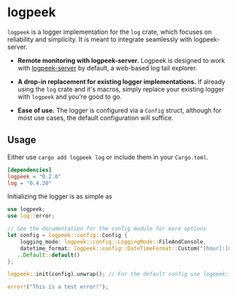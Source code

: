 # logpeek
`logpeek` is a logger implementation for the `log` crate, which focuses on reliability and simplicity.
It is meant to integrate seamlessly with logpeek-server.


- **Remote monitoring with logpeek-server.** Logpeek is designed to work with [logpeek-server] by default, a web-based log tail explorer.

- **A drop-in replacement for existing logger implementations.** If already using the `log` crate and it's macros,
simply replace your existing logger with `logpeek` and you're good to go.

- **Ease of use.** The logger is configured via a `Config` struct, although
for most use cases, the default configuration will suffice.  

[logpeek-server]: https://github.com/TheHighestBit/logpeek-server

## Usage
Either use `cargo add logpeek log` or include them in your `Cargo.toml`.
```toml
[dependencies]
logpeek = "0.2.0"
log = "0.4.20"
```

Initializing the logger is as simple as

```rust
use logpeek;
use log::error;

// See the documentation for the config module for more options
let config = logpeek::config::Config {
    logging_mode: logpeek::config::LoggingMode::FileAndConsole,
    datetime_format: logpeek::config::DateTimeFormat::Custom("[hour]:[minute]:[second]:[subsecond][offset_hour sign:mandatory]"), // Logpeek-server requires the UTC offset to be present. 
   ..Default::default()
};

logpeek::init(config).unwrap(); // For the default config use logpeek::init(Default::default()).unwrap();

error!("This is a test error!");
```
